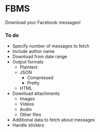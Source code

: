 # FBMS

Download your Facebook messages!

### To do

* Specify number of messages to fetch
* Include author name
* Download from date range
* Output formats
  * Plaintext
  * JSON
    * Compressed
    * Pretty
  * HTML
* Download attachments
  * Images
  * Videos
  * Audio
  * Other files
* Additional data to fetch about messages
* Handle stickers
